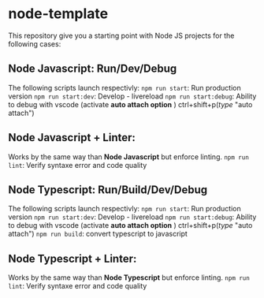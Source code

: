 # node-template
This repository give you a starting point with Node JS projects for the following cases: 

## Node Javascript: Run/Dev/Debug

The following scripts launch respectivly: 
`npm run start`: Run production version
`npm run start:dev`: Develop - livereload
`npm run start:debug`: Ability to debug with vscode (activate **auto attach option** ) ctrl+shift+p(_type_ "auto attach")

## Node Javascript + Linter: 

Works by the same way than **Node Javascript** but enforce linting.
`npm run lint`: Verify syntaxe error and code quality 



## Node Typescript: Run/Build/Dev/Debug

The following scripts launch respectivly: 
`npm run start`: Run production version
`npm run start:dev`: Develop - livereload
`npm run start:debug`: Ability to debug with vscode (activate **auto attach option** ) ctrl+shift+p(_type_ "auto attach")
`npm run build`: convert typescript to javascript


## Node Typescript + Linter: 

Works by the same way than **Node Typescript** but enforce linting.
`npm run lint`: Verify syntaxe error and code quality 
